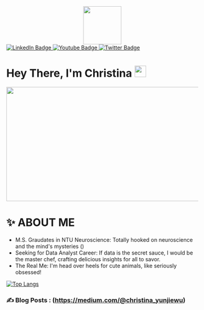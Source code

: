<div id="header" align="center">
  <img src="https://media.giphy.com/media/v1.Y2lkPTc5MGI3NjExcm9hNHJkOWE0cm13MmdiZGY4MW0xaGgyamExYTI5cGw2Y2pkZmhxNiZlcD12MV9pbnRlcm5hbF9naWZfYnlfaWQmY3Q9cw/RgNVaMuQTYzg4/giphy.gif" width="100"/>
</div>

<div id="badges">
  <a href="https://www.linkedin.com/in/yun-jie-christina-wu/">
    <img src="https://img.shields.io/badge/LinkedIn-blue?style=for-the-badge&logo=linkedin&logoColor=white" alt="LinkedIn Badge"/>
  </a>
  <a href="[your-youtube-URL](https://youtube.com/@user-lo2cr4cs4n?si=T8kOyv4cfrbJB_rB)">
    <img src="https://img.shields.io/badge/YouTube-red?style=for-the-badge&logo=youtube&logoColor=white" alt="Youtube Badge"/>
  </a>
  <a href="https://twitter.com/christina_jie">
    <img src="https://img.shields.io/badge/Twitter-blue?style=for-the-badge&logo=twitter&logoColor=white" alt="Twitter Badge"/>
  </a>
</div>

<img src="https://komarev.com/ghpvc/?username=yunjiewuw&style=flat-square&color=blue" alt=""/>
<h1>
  Hey There, I'm Christina
  <img src="https://media.giphy.com/media/hvRJCLFzcasrR4ia7z/giphy.gif" width="30px"/>
</h1>

<div align="center">
  <img src="https://media.giphy.com/media/v1.Y2lkPTc5MGI3NjExdXY4c2trbGh2cHp5dTR5ams1ZDQ4d3N6bmI4amYwOWV3Z3A3YWFuMSZlcD12MV9pbnRlcm5hbF9naWZfYnlfaWQmY3Q9Zw/PjJ1cLHqLEveXysGDB/giphy-downsized-large.gif" width="600" height="300"/>
</div>

#  :sparkles: ABOUT ME
- M.S. Graudates in NTU Neuroscience: Totally hooked on neuroscience and the mind's mysteries ()
- Seeking for Data Analyst Career: If data is the secret sauce, I would be the master chef, crafting delicious insights for all to savor. 
- The Real Me: I'm head over heels for cute animals, like seriously obsessed!

[![Top Langs](https://github-readme-stats.vercel.app/api/top-langs/?username=yunjiewuw&layout=compact&theme=vision-friendly-dark)](https://github.com/anuraghazra/github-readme-stats)

### :writing_hand: Blog Posts : (https://medium.com/@christina_yunjiewu)
